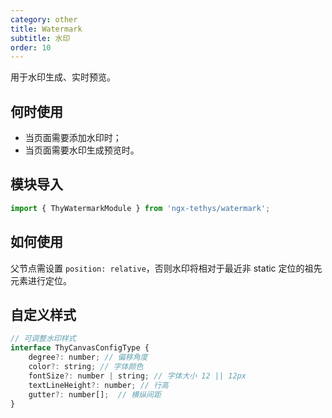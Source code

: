 ```yaml
---
category: other
title: Watermark
subtitle: 水印
order: 10
---
```

<div class="dg-alert dg-alert-info"> 用于水印生成、实时预览。</div>

## 何时使用

* 当页面需要添加水印时；
* 当页面需要水印生成预览时。

## 模块导入

``` ts
import { ThyWatermarkModule } from 'ngx-tethys/watermark';
```

## 如何使用
父节点需设置 ```position: relative```，否则水印将相对于最近非 static 定位的祖先元素进行定位。

<examples />

## 自定义样式
```js
// 可调整水印样式
interface ThyCanvasConfigType {
    degree?: number; // 偏移角度
    color?: string; // 字体颜色
    fontSize?: number | string; // 字体大小 12 || 12px
    textLineHeight?: number; // 行高
    gutter?: number[];  // 横纵间距
}
```
